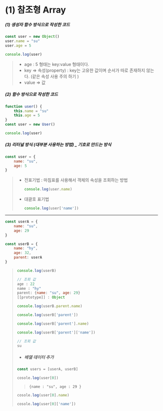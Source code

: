 # (1) 참조형 Array

##### (1) 생성자 함수 방식으로 작성한 코드 

```javascript
const user = new Object()
user.name = "su"
user.age = 5

console.log(user)
```

> * age : 5 형태는 key:value 형태이다.
> * key => 속성(property) : key는 고유한 값이며 순서가 따로 존재하지 않는다. (같은 속성 사용 주의 하기 )
> *  value => 값



##### (2) 함수 방식으로 작성한 코드 

```javascript
function user() {
    this.name = "su"
    this.age = 5
}
const user = new User()

console.log(user)
```



##### (3)  리터널 방식 (대부분 사용하는 방법) _ 기호로 만드는 방식 

```javascript
const user = {
    name: "su",
    age: 5
}
```

> * 전표기법 : 마침표를 사용해서 객체의 속성을 조회하는 방법
>
>   ```javascript
>   console.log(user.name)
>   ```
>
> * 대괄호 표기법 
>
>   ```javascript
>   console.log(user['name'])
>   ```

---

```javascript
const userA = {
    name: "su",
    age: 29
}

const userB = {
    name: "hy",
    age: 32,
    parent: userA
}
```

> ```javascript
> console.log(userB)
> ```
>
> ```js
> // 조회 값 
> age : 22
> name : "hy"
> parent: {name: "su", age: 29}
> [[prototype]] : Object
> ```
>
> ```js
> console.log(userB.parent.name)
> ```
>
> ```javascript
> console.log(userB['parent'])
> ```
>
> ```js
> console.log(userB['parent'].name)
> ```
>
> ```js
> console.log(userB['parent']['name'])
> ```
>
> ```js
> // 조회 값 
> su
> ```
>
> * ##### 배열 데이터 추가 
>
> ```javascript
> const users = [userA, userB]
> ```
>
> ```js
> cosole.log(user[0])
> ```
>
> > `{name : "su", age : 29 }`
>
> ```js
> cosole.log(user[0].name)
> ```
>
> ```js
> cosole.log(user[0]['name'])
> ```
